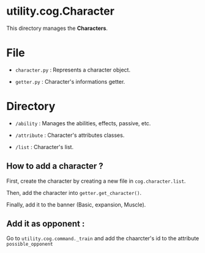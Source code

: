 # utility.cog.Character

This directory manages the **Characters**.

# File

- `character.py` : Represents a character object.

- `getter.py` : Character's informations getter.

# Directory

- `/ability` : Manages the abilities, effects, passive, etc.

- `/attribute` : Character's attributes classes.

- `/list` : Character's list.

## How to add a character ?

First, create the character by creating a new file in `cog.character.list`.

Then, add the character into `getter.get_character()`.

Finally, add it to the banner (Basic, expansion, Muscle).

## Add it as opponent :

Go to `utility.cog.command._train` and add the chaarcter's id to the attribute `possible_opponent`

